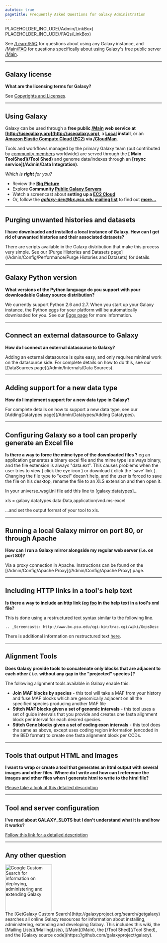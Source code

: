 ```yaml
---
autotoc: true
pagetitle: Frequently Asked Questions for Galaxy Administration
---
```

PLACEHOLDER_INCLUDE(/Admin/LinkBox) 
PLACEHOLDER_INCLUDE(/FAQs/LinkBox)


See [/Learn/FAQ](/Learn/FAQ) for questions about using any Galaxy instance, and [/Main/FAQ](/Main/FAQ) for questions specifically about using Galaxy's free public server [/Main](/Main).



---

## Galaxy license
**What are the licensing terms for Galaxy?**

See [Copyrights and Licenses](/Admin/License).

---

## Using Galaxy
Galaxy can be used through a **free public [/Main](/Main) web service at [http://usegalaxy.org](http://usegalaxy.org)**, a **[Local](/Admin/GetGalaxy) install**, or an **[Amazon Elastic Compute Cloud (EC2)](http://aws.amazon.com/ec2/) via [/CloudMan](/CloudMan)**. 

Tools and workflows managed by the primary Galaxy team (but contributed by [community members](/Community) worldwide) are served through the **[ Main ToolShed](/Tool Shed)** and genome data/indexes through an **[rsync service](/Admin/Data Integration)**.  

*Which is **right** for you?*
* Review the **[Big Picture](/BigPicture/Choices)**
* Explore **Community [Public Galaxy Servers](/PublicGalaxyServers)**
* Watch a screencast about **setting up a [EC2 Cloud](http://screencast.g2.bx.psu.edu//cloud/)**
* Or, follow the ***galaxy-dev@bx.psu.edu* [mailing list](/MailingLists)** to find out **[more...](http://galaxyproject.org)**

---

## Purging unwanted histories and datasets
**I have downloaded and installed a local instance of Galaxy.  How can I get rid of unwanted histories and their associated datasets?**

There are scripts available in the Galaxy distribution that make this process very simple.  See our [Purge Histories and Datasets page](/Admin/Config/Performance/Purge Histories and Datasets) for details.

---

## Galaxy Python version
**What versions of the Python language do you support with your downloadable Galaxy source distribution?**

We currently support Python 2.6 and 2.7.  When you start up your Galaxy instance, the Python eggs for your platform will be automatically downloaded for you.  See our [Eggs page](/Admin/Config/Eggs) for more information.

---

## Connect an external datasource to Galaxy
**How do I connect an external datasource to Galaxy?**

Adding an external datasource is quite easy, and only requires minimal work on the datasource side.  For complete details on how to do this, see our [DataSources page](/Admin/Internals/Data Sources).

---

## Adding support for a new data type
**How do I implement support for a new data type in Galaxy?**

For complete details on how to support a new data type, see our [AddingDatatypes page](/Admin/Datatypes/Adding Datatypes).

---

## Configuring Galaxy so a tool can properly generate an Excel file
**Is there a way to force the mime type of the downloaded files ?** eg an application generates a binary excel file and the mime type is always binary, and the file extension is always "data.ext".  This causes problems when the user tries to view ( click the eye icon ) or download ( click the 'save' link ).  Changing the file type to "excel" doesn't help, and the user is forced to save the file on his desktop, rename the file to an XLS extension and then open it. 

In your universe_wsgi.ini file add this line to [galaxy:datatypes]...

xls = galaxy.datatypes.data:Data,application/vnd.ms-excel

...and set the output format of your tool to xls.

---

## Running a local Galaxy mirror on port 80, or through Apache
**How can I run a Galaxy mirror alongside my regular web server (i.e. on port 80)?**

Via a proxy connection in Apache.  Instructions can be found on the [/Admin/Config/Apache Proxy](/Admin/Config/Apache Proxy) page.

---

## Including HTTP links in a tool's help text
**Is there a way to include an http link (eg <a href='foo'>foo</a> in the help text in a tool's xml file?**

This is done using a restructured text syntax similar to the following line.

 `.. _Screencasts: http://www.bx.psu.edu/cgi-bin/trac.cgi/wiki/GopsDesc`

There is additional information on restructured text [here](http://docutils.sourceforge.net/docs/user/rst/quickref.html).

---

## Alignment Tools
**Does Galaxy provide tools to concatenate only blocks that are adjacent to each other ( i.e. without any gap in the "projected" species )?**

The following alignment tools available in Galaxy enable this:

* **Join MAF blocks by species** - this tool will take a MAF from your history and fuse MAF blocks which are genomically adjacent on all the specified species producing another MAF file
* **Stitch MAF blocks given a set of genomic intervals** - this tool uses a set of guide intervals that you provide and creates one fasta alignment block per interval for each desired species.
* **Stitch Gene blocks given a set of coding exon intervals** - this tool does the same as above, except uses coding region information (encoded in the BED format) to create one fasta alignment block per CCDs.

---

## Tools that output HTML and Images
**I want to wrap or create a tool that generates an html output with several images and other files.  Where do I write and how can I reference the images and other files when I generate html to write to the html file?**

[Please take a look at this detailed description](http://wiki.galaxyproject.org/Admin/Tools/Multiple%20Output%20Files#Single_history_output_Html_file_with_links_to_any_number_of_output_files_and_images)

---

## Tool and server configuration
**I've read about GALAXY_SLOTS but I don't understand what it is and how it works?**

[Follow this link for a detailed description](/Admin/Config/GALAXY_SLOTS)

---

## Any other question

<div class='left'><a href='http://galaxyproject.org/search/getgalaxy'><img src='/Images/Logos/GetGalaxySearch.png' alt='Google Custom Search for information on deploying, administering and extending Galaxy' width="150" /></a></div>
The [GetGalaxy Custom Search](http://galaxyproject.org/search/getgalaxy) searches all online Galaxy resources for information about installing, administering, extending and developing Galaxy.  This includes this wiki, the [Mailing Lists](/MailingLists), [/Main](/Main), the [/Tool Shed](/Tool Shed), and the [Galaxy source code](https://github.com/galaxyproject/galaxy).
